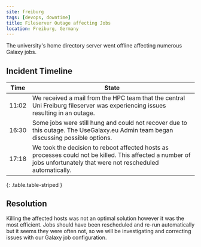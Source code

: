 ```yaml
---
site: freiburg
tags: [devops, downtime]
title: Fileserver Outage affecting Jobs
location: Freiburg, Germany
---
```


The university's home directory server went offline affecting numerous Galaxy jobs.

## Incident Timeline

Time  | State
---   | ---
11:02 | We received a mail from the HPC team that the central Uni Freiburg fileserver was experiencing issues resulting in an outage.
16:30 | Some jobs were still hung and could not recover due to this outage. The UseGalaxy.eu Admin team began discussing possible options.
17:18 | We took the decision to reboot affected hosts as processes could not be killed. This affected a number of jobs unfortunately that were not rescheduled automatically.
{: .table.table-striped }

## Resolution

Killing the affected hosts was not an optimal solution however it was the most
efficient. Jobs should have been rescheduled and re-run automatically but it
seems they were often not, so we will be investigating and correcting issues
with our Galaxy job configuration.
